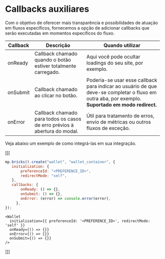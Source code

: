 # Callbacks auxiliares

Com o objetivo de oferecer mais transparência e possibilidades de atuação em fluxos específicos, fornecemos a opção de adicionar callbacks que serão executadas em momentos específicos do fluxo.

| Callback | Descrição | Quando utilizar |
| --- |--- | --- | 
| onReady | Callback chamado quando o botão estiver totalmente carregado.  | Aqui você pode ocultar loadings do seu site, por exemplo. |
| onSubmit | Callback chamado ao clicar no botão. | Poderia-se usar esse callback para indicar ao usuário de que deve-se completar o fluxo em outra aba, por exemplo. **Suportado em modo redirect.** |
| onError | Callback chamado para todos os casos de erro prévios à abertura do modal. | Útil para tratamento de erros, envio de métricas ou outros fluxos de exceção. |

Veja abaixo um exemplo de como integrá-las em sua integração.

[[[
```Javascript
mp.bricks().create("wallet", "wallet_container", {
   initialization: {
       preferenceId: "<PREFERENCE_ID>",
       redirectMode: "self",
   },
   callbacks: {
       onReady: () => {},
       onSubmit: () => {},
       onError: (error) => console.error(error),
     },
});
```
```react-jsx
<Wallet
  initialization={{ preferenceId: '<PREFERENCE_ID>', redirectMode: 'self' }}
  onReady={() => {}}
  onError={() => {}}
  onSubmit={() => {}}
/>
```
]]]